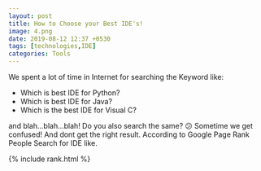 ```yaml
---
layout: post
title: How to Choose your Best IDE's!
image: 4.png
date: 2019-08-12 12:37 +0530
tags: [technologies,IDE]
categories: Tools
---
```



We spent a lot of time in Internet for searching the Keyword like:

 * Which is best IDE for Python?
 * Which is best IDE for Java?
 * Which is the best IDE for Visual C?
 
and blah...blah...blah! Do you also search the same? :confused: Sometime we get confused! And dont get the right result. 
According to Google Page Rank People Search for IDE like.

{% include rank.html %}
